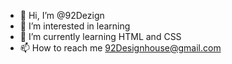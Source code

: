 - 👋 Hi, I’m @92Dezign
- 👀 I’m interested in learning
- 🌱 I’m currently learning HTML and CSS
- 📫 How to reach me 92Designhouse@gmail.com
